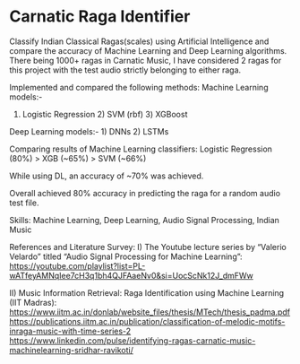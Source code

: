 # Carnatic Raga Identifier
Classify Indian Classical Ragas(scales) using Artificial Intelligence and compare the accuracy of Machine Learning and Deep Learning algorithms. There being 1000+ ragas in Carnatic Music, I have considered 2 ragas for this project with the test audio strictly belonging to either raga. 

Implemented and compared the following methods: 
Machine Learning models:- 
1) Logistic Regression 2) SVM (rbf) 3) XGBoost

Deep Learning models:- 1) DNNs 2) LSTMs 

Comparing results of Machine Learning classifiers: Logistic Regression (80%) > XGB (~65%) > SVM (~66%) 

While using DL, an accuracy of ~70% was achieved.

Overall achieved 80% accuracy in predicting the raga for a random audio test file. 

Skills: Machine Learning, Deep Learning, Audio Signal Processing, Indian Music

References and Literature Survey:
I) The Youtube lecture series by “Valerio Velardo” titled “Audio Signal Processing
for Machine Learning”: https://youtube.com/playlist?list=PL-wATfeyAMNqIee7cH3q1bh4QJFAaeNv0&si=UocScNk12J_dmFWw 

II) Music Information Retrieval: Raga Identification using Machine Learning (IIT
Madras):
https://www.iitm.ac.in/donlab/website_files/thesis/MTech/thesis_padma.pdf
https://publications.iitm.ac.in/publication/classification-of-melodic-motifs-inraga-music-with-time-series-2
https://www.linkedin.com/pulse/identifying-ragas-carnatic-music-machinelearning-sridhar-ravikoti/
